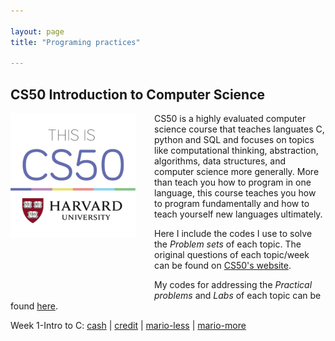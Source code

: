 ```yaml
---

layout: page
title: "Programing practices"

---
```


## CS50 Introduction to Computer Science

<img style="border: 0px solid; width: 200px; height: 200px; float: left; padding:0px 30px 100px 0px" src="/images/cs50_logo.jpg" alt="" class="inline-block">
CS50 is a highly evaluated computer science course that teaches languates C, python and SQL and focuses on topics like computational thinking, abstraction, algorithms, data structures, and computer science more generally. More than teach you how to program in one language, this course teaches you how to program fundamentally and how to teach yourself new languages ultimately. 

Here I include the codes I use to solve the *Problem sets* of each topic. The original questions of each topic/week can be found on [CS50's website](https://cs50.harvard.edu/x/2023/).

My codes for addressing the *Practical problems* and *Labs* of each topic can be found [here](https://github.com/jingwenzhang1118/CS50_complete/tree/main). 


Week 1-Intro to C:
    [cash](https://github.com/jingwenzhang1118/CS50_complete/blob/main/cs50-week1/pset1/cash.c) \| [credit](https://github.com/jingwenzhang1118/CS50_complete/blob/6194761254b259ccea4340ba0af65fd22868455c/cs50-week1/pset1/credit.c#L1) \| [mario-less](https://github.com/jingwenzhang1118/CS50_complete/blob/main/cs50-week1/pset1/mario-less.c) \| [mario-more](https://github.com/jingwenzhang1118/CS50_complete/blob/main/cs50-week1/pset1/mario-more.c)

    
